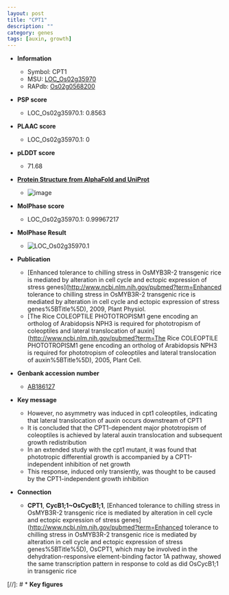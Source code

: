 ```yaml
---
layout: post
title: "CPT1"
description: ""
category: genes
tags: [auxin, growth]
---
```


* **Information**  
    + Symbol: CPT1  
    + MSU: [LOC_Os02g35970](http://rice.plantbiology.msu.edu/cgi-bin/ORF_infopage.cgi?orf=LOC_Os02g35970)  
    + RAPdb: [Os02g0568200](http://rapdb.dna.affrc.go.jp/viewer/gbrowse_details/irgsp1?name=Os02g0568200)  

* **PSP score**  
    + LOC_Os02g35970.1: 0.8563 

* **PLAAC score**  
    + LOC_Os02g35970.1: 0 

* **pLDDT score**
    + 71.68

* **[Protein Structure from AlphaFold and UniProt](https://www.uniprot.org/uniprotkb/Q5KS50/entry#structure)**
    + ![image](https://ricepsp.github.io/images/Q5/AF-Q5KS50-F1.png)

* **MolPhase score**
    + LOC_Os02g35970.1: 0.99967217

* **MolPhase Result**
    + ![LOC_Os02g35970.1](https://304243504.github.io/Pictures/LOC_Os02g/LOC_Os02g35970.1.png)

* **Publication**  
    + [Enhanced tolerance to chilling stress in OsMYB3R-2 transgenic rice is mediated by alteration in cell cycle and ectopic expression of stress genes](http://www.ncbi.nlm.nih.gov/pubmed?term=Enhanced tolerance to chilling stress in OsMYB3R-2 transgenic rice is mediated by alteration in cell cycle and ectopic expression of stress genes%5BTitle%5D), 2009, Plant Physiol.
    + [The Rice COLEOPTILE PHOTOTROPISM1 gene encoding an ortholog of Arabidopsis NPH3 is required for phototropism of coleoptiles and lateral translocation of auxin](http://www.ncbi.nlm.nih.gov/pubmed?term=The Rice COLEOPTILE PHOTOTROPISM1 gene encoding an ortholog of Arabidopsis NPH3 is required for phototropism of coleoptiles and lateral translocation of auxin%5BTitle%5D), 2005, Plant Cell.

* **Genbank accession number**  
    + [AB186127](http://www.ncbi.nlm.nih.gov/nuccore/AB186127)

* **Key message**  
    + However, no asymmetry was induced in cpt1 coleoptiles, indicating that lateral translocation of auxin occurs downstream of CPT1
    + It is concluded that the CPT1-dependent major phototropism of coleoptiles is achieved by lateral auxin translocation and subsequent growth redistribution
    + In an extended study with the cpt1 mutant, it was found that phototropic differential growth is accompanied by a CPT1-independent inhibition of net growth
    + This response, induced only transiently, was thought to be caused by the CPT1-independent growth inhibition

* **Connection**  
    + __CPT1__, __CycB1;1~OsCycB1;1__, [Enhanced tolerance to chilling stress in OsMYB3R-2 transgenic rice is mediated by alteration in cell cycle and ectopic expression of stress genes](http://www.ncbi.nlm.nih.gov/pubmed?term=Enhanced tolerance to chilling stress in OsMYB3R-2 transgenic rice is mediated by alteration in cell cycle and ectopic expression of stress genes%5BTitle%5D), OsCPT1, which may be involved in the dehydration-responsive element-binding factor 1A pathway, showed the same transcription pattern in response to cold as did OsCycB1;1 in transgenic rice

[//]: # * **Key figures**  


